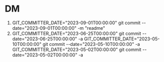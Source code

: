 # DM

1. GIT_COMMITTER_DATE="2023-09-01T00:00:00" git commit --date="2023-09-01T00:00:00" -m "readme"
2. GIT_COMMITTER_DATE="2023-06-25T00:00:00" git commit --date="2023-06-25T00:00:00" -a
   GIT_COMMITTER_DATE="2023-05-10T00:00:00" git commit --date="2023-05-10T00:00:00" -a
   GIT_COMMITTER_DATE="2023-05-02T00:00:00" git commit --date="2023-05-02T00:00:00" -a

